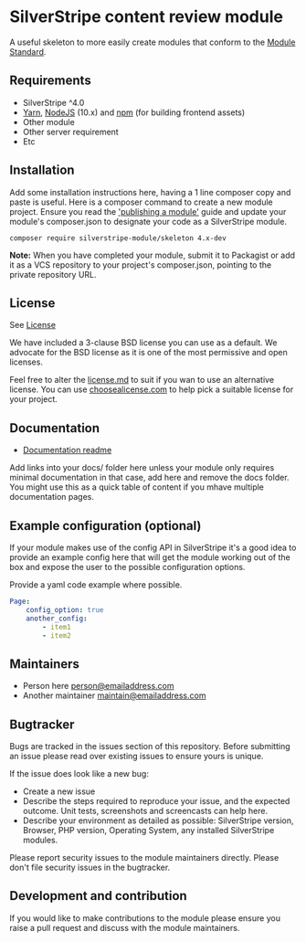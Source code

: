 # SilverStripe content review module

A useful skeleton to more easily create modules that conform to the
[Module Standard](https://docs.silverstripe.org/en/developer_guides/extending/modules/#module-standard).

## Requirements

-   SilverStripe ^4.0
-   [Yarn](https://yarnpkg.com/lang/en/), [NodeJS](https://nodejs.org/en/) (10.x) and [npm](https://npmjs.com) (for building
    frontend assets)
-   Other module
-   Other server requirement
-   Etc

## Installation

Add some installation instructions here, having a 1 line composer copy and paste is useful.
Here is a composer command to create a new module project. Ensure you read the
['publishing a module'](https://docs.silverstripe.org/en/developer_guides/extending/how_tos/publish_a_module/) guide
and update your module's composer.json to designate your code as a SilverStripe module.

```
composer require silverstripe-module/skeleton 4.x-dev
```

**Note:** When you have completed your module, submit it to Packagist or add it as a VCS repository to your
project's composer.json, pointing to the private repository URL.

## License

See [License](license.md)

We have included a 3-clause BSD license you can use as a default. We advocate for the BSD license as
it is one of the most permissive and open licenses.

Feel free to alter the [license.md](license.md) to suit if you wan to use an alternative license.
You can use [choosealicense.com](http://choosealicense.com) to help pick a suitable license for your project.

## Documentation

-   [Documentation readme](docs/en/readme.md)

Add links into your docs/<language> folder here unless your module only requires minimal documentation
in that case, add here and remove the docs folder. You might use this as a quick table of content if you
mhave multiple documentation pages.

## Example configuration (optional)

If your module makes use of the config API in SilverStripe it's a good idea to provide an example config
here that will get the module working out of the box and expose the user to the possible configuration options.

Provide a yaml code example where possible.

```yaml
Page:
    config_option: true
    another_config:
        - item1
        - item2
```

## Maintainers

-   Person here <person@emailaddress.com>
-   Another maintainer <maintain@emailaddress.com>

## Bugtracker

Bugs are tracked in the issues section of this repository. Before submitting an issue please read over
existing issues to ensure yours is unique.

If the issue does look like a new bug:

-   Create a new issue
-   Describe the steps required to reproduce your issue, and the expected outcome. Unit tests, screenshots
    and screencasts can help here.
-   Describe your environment as detailed as possible: SilverStripe version, Browser, PHP version,
    Operating System, any installed SilverStripe modules.

Please report security issues to the module maintainers directly. Please don't file security issues in the bugtracker.

## Development and contribution

If you would like to make contributions to the module please ensure you raise a pull request and discuss with the module maintainers.
